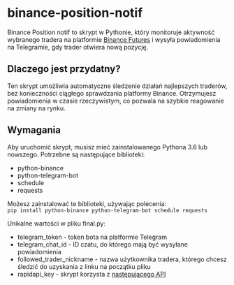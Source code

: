 # binance-position-notif

Binance Position notif to skrypt w Pythonie, który monitoruje aktywność wybranego tradera na platformie [Binance Futures](https://www.binance.com/en/futures-activity/leaderboard/futures) i wysyła powiadomienia na Telegramie, gdy trader otwiera nową pozycję.

## Dlaczego jest przydatny?

Ten skrypt umożliwia automatyczne śledzenie działań najlepszych traderów, bez konieczności ciągłego sprawdzania platformy Binance. Otrzymujesz powiadomienia w czasie rzeczywistym, co pozwala na szybkie reagowanie na zmiany na rynku.

## Wymagania

Aby uruchomić skrypt, musisz mieć zainstalowanego Pythona 3.6 lub nowszego. Potrzebne są następujące biblioteki:

- python-binance
- python-telegram-bot
- schedule
- requests

Możesz zainstalować te biblioteki, używając polecenia:<br>
`pip install python-binance python-telegram-bot schedule requests`

Unikalne wartości w pliku final.py:
   - telegram_token - token bota na platformie Telegram
   - telegram_chat_id - ID czatu, do którego mają być wysyłane powiadomienia
   - followed_trader_nickname - nazwa użytkownika tradera, którego chcesz śledzić do uzyskania z linku na początku pliku
   - rapidapi_key - skrypt korzysta z [następującego API](https://rapidapi.com/DevNullZero/api/binance-futures-leaderboard1)

